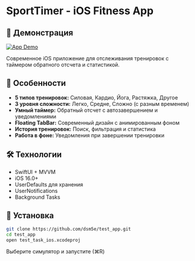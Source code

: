 # SportTimer - iOS Fitness App

## 📱 Демонстрация
<!-- DEMO GIF PLACEHOLDER - Replace with your simulator video -->
[![App Demo](demo.gif)](https://disk.yandex.ru/i/AAhtZ-ceU3QMew)

Современное iOS приложение для отслеживания тренировок с таймером обратного отсчета и статистикой.

## 🎯 Особенности

- **5 типов тренировок:** Силовая, Кардио, Йога, Растяжка, Другое
- **3 уровня сложности:** Легко, Средне, Сложно (с разным временем)
- **Умный таймер:** Обратный отсчет с автозавершением и уведомлениями
- **Floating TabBar:** Современный дизайн с анимированным фоном
- **История тренировок:** Поиск, фильтрация и статистика
- **Работа в фоне:** Уведомления при завершении тренировки

## 🛠️ Технологии

- SwiftUI + MVVM
- iOS 16.0+
- UserDefaults для хранения
- UserNotifications
- Background Tasks

## 🚀 Установка

```bash
git clone https://github.com/dsm5e/test_app.git
cd test_app
open test_task_ios.xcodeproj
```

Выберите симулятор и запустите (⌘R) 

